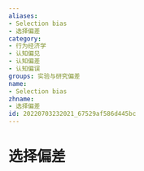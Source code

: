 ```yaml
---
aliases:
- Selection bias
- 选择偏差
category:
- 行为经济学
- 认知偏见
- 认知偏差
- 认知偏误
groups: 实验与研究偏差
name:
- Selection bias
zhname:
- 选择偏差
id: 20220703232021_67529af586d445bc
---
```


# 选择偏差



